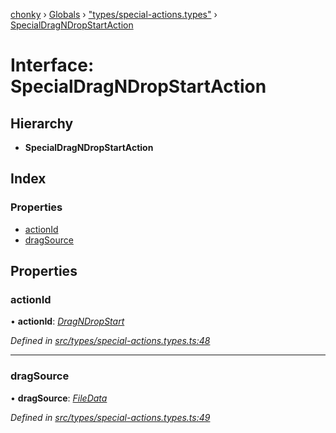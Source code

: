 [chonky](../README.md) › [Globals](../globals.md) › ["types/special-actions.types"](../modules/_types_special_actions_types_.md) › [SpecialDragNDropStartAction](_types_special_actions_types_.specialdragndropstartaction.md)

# Interface: SpecialDragNDropStartAction

## Hierarchy

* **SpecialDragNDropStartAction**

## Index

### Properties

* [actionId](_types_special_actions_types_.specialdragndropstartaction.md#actionid)
* [dragSource](_types_special_actions_types_.specialdragndropstartaction.md#dragsource)

## Properties

###  actionId

• **actionId**: *[DragNDropStart](../enums/_types_special_actions_types_.specialaction.md#dragndropstart)*

*Defined in [src/types/special-actions.types.ts:48](https://github.com/TimboKZ/Chonky/blob/01ce777/src/types/special-actions.types.ts#L48)*

___

###  dragSource

• **dragSource**: *[FileData](_types_files_types_.filedata.md)*

*Defined in [src/types/special-actions.types.ts:49](https://github.com/TimboKZ/Chonky/blob/01ce777/src/types/special-actions.types.ts#L49)*
